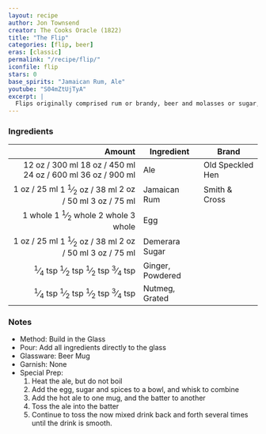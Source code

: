 ```yaml
---
layout: recipe
author: Jon Townsend
creator: The Cooks Oracle (1822)
title: "The Flip"
categories: [flip, beer]
eras: [classic]
permalink: "/recipe/flip/"
iconfile: flip
stars: 0
base_spirits: "Jamaican Rum, Ale"
youtube: "S04mZtUjTyA"
excerpt: |
  Flips originally comprised rum or brandy, beer and molasses or sugar, mixed together then heated with a red-hot poker which caramelised the drink and made it bubble and froth. Over time, a tin or copper vessel known as an ale-warmer replaced the poker. Helped by sailors, the Flip crossed the Atlantic where President George Washington became a notable Flip drinker. Here is one of the first complete recipes for a flip from <i>The Cooks Oracle</i>:<blockquote>To make a quart of Flip: Put the Ale on the fire to warm, beat up three or four Eggs with four ounces of moist Sugar, a teaspoon full of grated Nutmeg or Ginger, and a quartern of good old Rum or Brandy.<br>When the Ale is near to boil put it into one pitcher, and the Rum and the Eggs, etc into another; turn it from one pitcher into another until it is smooth as cream.<br><cite>The Cooks Oracle, 1822</cite>
---
```


### Ingredients

|   Amount | Ingredient       | Brand            |
| -------: | ---------------- | ---------------- |
|    <span class="onex active">12 oz  / 300 ml</span> <span class="onehalfx">18 oz  / 450 ml</span> <span class="twox">24 oz  / 600 ml</span> <span class="threex">36 oz  / 900 ml</span>| Ale              | Old Speckled Hen |
|     <span class="onex active">1 oz  / 25 ml</span> <span class="onehalfx">1 <sup>1</sup>&frasl;<sub>2</sub> oz  / 38 ml</span> <span class="twox">2 oz  / 50 ml</span> <span class="threex">3 oz  / 75 ml</span>| Jamaican Rum     | Smith & Cross    |
|  <span class="onex active">1 whole </span> <span class="onehalfx">1 <sup>1</sup>&frasl;<sub>2</sub> whole </span> <span class="twox">2 whole </span> <span class="threex">3 whole </span>| Egg              |
|     <span class="onex active">1 oz  / 25 ml</span> <span class="onehalfx">1 <sup>1</sup>&frasl;<sub>2</sub> oz  / 38 ml</span> <span class="twox">2 oz  / 50 ml</span> <span class="threex">3 oz  / 75 ml</span>| Demerara Sugar   |
| <span class="onex active"> <sup>1</sup>&frasl;<sub>4</sub> tsp </span> <span class="onehalfx"> <sup>1</sup>&frasl;<sub>2</sub> tsp </span> <span class="twox"> <sup>1</sup>&frasl;<sub>2</sub> tsp </span> <span class="threex"> <sup>3</sup>&frasl;<sub>4</sub> tsp </span>| Ginger, Powdered |
| <span class="onex active"> <sup>1</sup>&frasl;<sub>4</sub> tsp </span> <span class="onehalfx"> <sup>1</sup>&frasl;<sub>2</sub> tsp </span> <span class="twox"> <sup>1</sup>&frasl;<sub>2</sub> tsp </span> <span class="threex"> <sup>3</sup>&frasl;<sub>4</sub> tsp </span>| Nutmeg, Grated   |

### Notes

- Method: Build in the Glass
- Pour: Add all ingredients directly to the glass
- Glassware: Beer Mug
- Garnish: None
- Special Prep:
  1. Heat the ale, but do not boil
  1. Add the egg, sugar and spices to a bowl, and whisk to combine
  1. Add the hot ale to one mug, and the batter to another
  1. Toss the ale into the batter
  1. Continue to toss the now mixed drink back and forth several times until the drink is smooth.

    
<script type="application/ld+json">
{
  "@context": "https://schema.org",
  "@type": "Recipe",
  "author": "{{ page.author }}",
  "description": "{{ page.excerpt | strip_html | replace: '"', "'" }}",
  "image": "{% for ingredient in site.data[page.iconfile].images.ingredient limit: 1 %}{{ ingredient.url }}{% endfor %}",
  "recipeIngredient": [  " 12 oz Ale ",
  "1 oz Jamaican Rum",
  " 1 whole Egg ",
  "1 oz Demerara Sugar",
  "0.25 tsp Ginger, Powdered",
  "0.25 tsp Nutmeg, Grated"],
  "name": "{{ page.title }}",
  "recipeInstructions": "  {
    '@type': 'HowToStep',
    'text': '- Method: Build in the Glass
'
  },  {
    '@type': 'HowToStep',
    'text': '- Pour: Add all ingredients directly to the glass
'
  },  {
    '@type': 'HowToStep',
    'text': '- Glassware: Beer Mug
'
  },  {
    '@type': 'HowToStep',
    'text': '- Garnish: None
'
  },  {
    '@type': 'HowToStep',
    'text': '- Special Prep:
'
  },  {
    '@type': 'HowToStep',
    'text': '  1. Heat the ale, but do not boil
'
  },  {
    '@type': 'HowToStep',
    'text': '  1. Add the egg, sugar and spices to a bowl, and whisk to combine
'
  },  {
    '@type': 'HowToStep',
    'text': '  1. Add the hot ale to one mug, and the batter to another
'
  },  {
    '@type': 'HowToStep',
    'text': '  1. Toss the ale into the batter
'
  },  {
    '@type': 'HowToStep',
    'text': '  1. Continue to toss the now mixed drink back and forth several times until the drink is smooth.
'
  }",
  "recipeYield": "1 cocktail",
  "recipeCategory": "cocktail",
  "aggregateRating": "{%- if page.stars -%}{%- include stars_metadata.html %} out of 5{% else %}NA{%- endif -%}",
  "recipeCuisine": "global",
  "prepTime": "20 minutes",
  "cookTime": "15 second",
  "keywords": "{{ page.title }}, cocktail, {{ page.eras }}, {%- include category_metadata.html -%}, {%- include spirits_metadata.html -%}",
  "nutrition": "NA"
}
</script>

    